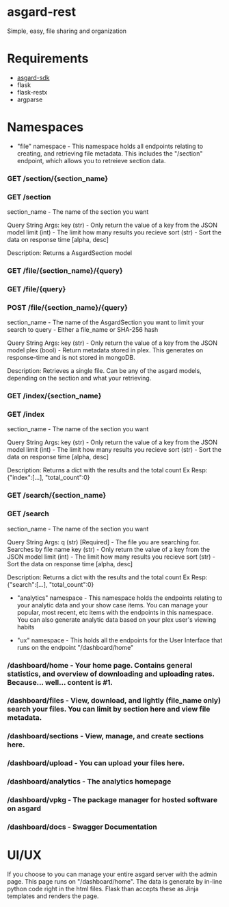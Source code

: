 # asgard-rest
Simple, easy, file sharing and organization 

# Requirements
* [asgard-sdk](https://github.com/stevezaluk/asgard-sdk)
* flask
* flask-restx
* argparse

# Namespaces

* "file" namespace - This namespace holds all endpoints relating to creating, and retrieving file metadata. This includes the "/section" endpoint, which allows you to retreieve section data.

### GET /section/{section_name}
### GET /section

section_name - The name of the section you want

Query String Args:
  key (str) - Only return the value of a key from the JSON model
  limit (int) - The limit how many results you recieve 
  sort (str) - Sort the data on response time [alpha, desc]

Description: Returns a AsgardSection model

### GET /file/{section_name}/{query}
### GET /file/{query}
### POST /file/{section_name}/{query}

section_name - The name of the AsgardSection you want to limit your search to
query - Either a file_name or SHA-256 hash

Query String Args:
  key (str) - Only return the value of a key from the JSON model
  plex (bool) - Return metadata stored in plex. This generates on response-time and is not stored in mongoDB.
  
Description: Retrieves a single file. Can be any of the asgard models, depending on the section and what your retrieving.

### GET /index/{section_name}
### GET /index

section_name - The name of the section you want

Query String Args:
  key (str) - Only return the value of a key from the JSON model
  limit (int) - The limit how many results you recieve 
  sort (str) - Sort the data on response time [alpha, desc]

Description: Returns a dict with the results and the total count
Ex Resp: {"index":[...], "total_count":0}

### GET /search/{section_name}
### GET /search

section_name - The name of the section you want

Query String Args:
  q (str) [Required] - The file you are searching for. Searches by file name
  key (str) - Only return the value of a key from the JSON model
  limit (int) - The limit how many results you recieve 
  sort (str) - Sort the data on response time [alpha, desc]

Description: Returns a dict with the results and the total count
Ex Resp: {"search":[...], "total_count":0}


* "analytics" namespace - This namespace holds the endpoints relating to your analytic data and your show case items. You can manage your popular, most recent, etc items with the endpoints in this namespace. You can also generate analytic data based on your plex user's viewing habits


* "ux" namespace - This holds all the endpoints for the User Interface that runs on the endpoint "/dashboard/home"

### /dashboard/home - Your home page. Contains general statistics, and overview of downloading and uploading rates. Because... well... content is #1.
### /dashboard/files - View, download, and lightly (file_name only) search your files. You can limit by section here and view file metadata.
### /dashboard/sections - View, manage, and create sections here.
### /dashboard/upload - You can upload your files here.
### /dashboard/analytics - The analytics homepage
### /dashboard/vpkg - The package manager for hosted software on asgard
### /dashboard/docs - Swagger Documentation

# UI/UX

If you choose to you can manage your entire asgard server with the admin page. This page runs on "/dashboard/home". The data is generate by in-line python code right in the html files. Flask than accepts these as Jinja templates and renders the page. 

